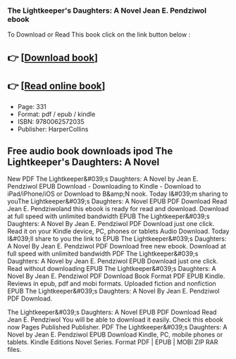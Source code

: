 ### The Lightkeeper's Daughters: A Novel Jean E. Pendziwol ebook

To Download or Read This book click on the link button below :

## 👉  [**[Download book](http://filesbooks.info/download.php?group=book&from=github.com&id=708832&lnk=1064 "Download book")**]

## 👉  [**[Read online book](http://filesbooks.info/download.php?group=book&from=github.com&id=708832&lnk=1064 "Read online book")**]


* Page: 331
* Format: pdf / epub / kindle
* ISBN: 9780062572035
* Publisher: HarperCollins



## Free audio book downloads ipod The Lightkeeper's Daughters: A Novel


New PDF The Lightkeeper&amp;#039;s Daughters: A Novel by Jean E. Pendziwol EPUB Download - Downloading to Kindle - Download to iPad/iPhone/iOS or Download to B&amp;amp;N nook. Today I&amp;#039;m sharing to youThe Lightkeeper&amp;#039;s Daughters: A Novel EPUB PDF Download Read Jean E. Pendziwoland this ebook is ready for read and download. Download at full speed with unlimited bandwidth EPUB The Lightkeeper&amp;#039;s Daughters: A Novel By Jean E. Pendziwol PDF Download just one click. Read it on your Kindle device, PC, phones or tablets Audio Download. Today I&amp;#039;ll share to you the link to EPUB The Lightkeeper&amp;#039;s Daughters: A Novel By Jean E. Pendziwol PDF Download free new ebook. Download at full speed with unlimited bandwidth PDF The Lightkeeper&amp;#039;s Daughters: A Novel by Jean E. Pendziwol EPUB Download just one click. Read without downloading EPUB The Lightkeeper&amp;#039;s Daughters: A Novel By Jean E. Pendziwol PDF Download Book Format PDF EPUB Kindle. Reviews in epub, pdf and mobi formats. Uploaded fiction and nonfiction EPUB The Lightkeeper&amp;#039;s Daughters: A Novel By Jean E. Pendziwol PDF Download.

The Lightkeeper&amp;#039;s Daughters: A Novel EPUB PDF Download Read Jean E. Pendziwol You will be able to download it easily. Check this ebook now Pages Published Publisher. PDF The Lightkeeper&amp;#039;s Daughters: A Novel by Jean E. Pendziwol EPUB Download Kindle, PC, mobile phones or tablets. Kindle Editions Novel Series. Format PDF | EPUB | MOBI ZIP RAR files.





